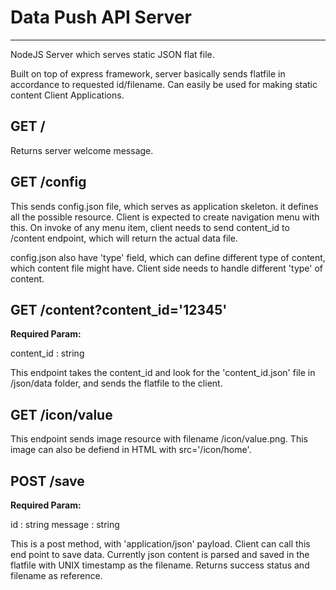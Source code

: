 # Data Push API Server
____
NodeJS Server which serves static JSON flat file. 

Built on top of express framework, server basically sends flatfile in accordance to requested id/filename. Can easily be used for making static content Client Applications. 

## GET /
Returns server welcome message.

## GET /config
This sends config.json file, which serves as application skeleton. it defines all the possible resource. Client is expected to create navigation menu with this. On invoke of any menu item, client needs to send content_id to /content endpoint, which will return the actual data file. 

config.json also have 'type' field, which can define different type of content, which content file might have. Client side needs to handle different 'type' of content.

## GET /content?content_id='12345'
**Required Param:**

content_id : string

This endpoint takes the content_id and look for the 'content_id.json' file in /json/data folder, and sends the flatfile to the client. 

## GET /icon/value
This endpoint sends image resource with filename /icon/value.png. This image can also be defiend in HTML with  src='/icon/home'.

## POST /save
**Required Param:**

id : string
message : string

This is a post method, with 'application/json' payload. Client can call this end point to save data. Currently json content is parsed and saved in the flatfile with UNIX timestamp as the filename. Returns success status and filename as reference.
